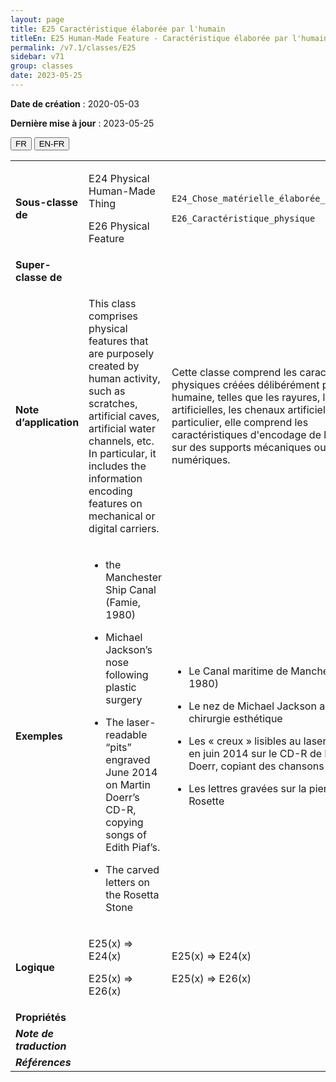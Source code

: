 ```yaml
---
layout: page
title: E25 Caractéristique élaborée par l'humain
titleEn: E25 Human-Made Feature - Caractéristique élaborée par l'humain
permalink: /v7.1/classes/E25
sidebar: v71
group: classes
date: 2023-05-25
---
```


**Date de création** : 2020-05-03

**Dernière mise à jour** : 2023-05-25

<div class="lang-buttons">
 <button id="fr" class="activate">FR</button>
 <button id="en-fr">EN-FR</button>
</div>

<table>
<tbody>
<tr>
<td><strong>Sous-classe de</strong></td>
<td class="en">
<p>E24 Physical Human-Made Thing</p>
<p>E26 Physical Feature</p>
</td>
<td>
<p><code class="language-plaintext highlighter-rouge">E24_Chose_matérielle_élaborée_par_l’humain</code></p>
<p><code class="language-plaintext highlighter-rouge">E26_Caractéristique_physique</code></p>
</td>
</tr>
<tr>
<td><strong>Super-classe de</strong></td>
<td class="en">
</td>
<td>
</td>
</tr>
<tr>
<td><strong>Note d’application</strong></td>
<td class="en">
<p>This class comprises physical features that are purposely created by human activity, such as scratches, artificial caves, artificial water channels, etc. In particular, it includes the information encoding features on mechanical or digital carriers.</p>
</td>
<td>
<p>Cette classe comprend les caractéristiques physiques créées délibérément par l'activité humaine, telles que les rayures, les grottes artificielles, les chenaux artificiels, etc. En particulier, elle comprend les caractéristiques d'encodage de l'information sur des supports mécaniques ou numériques.</p>
</td>
</tr>
<tr>
<td><strong>Exemples</strong></td>
<td class="en">
<ul>
<li><p>the Manchester Ship Canal (Famie, 1980)</p>
</li>
<li><p>Michael Jackson’s nose following plastic surgery</p>
</li>
<li><p>The laser-readable “pits” engraved June 2014 on Martin Doerr’s CD-R, copying songs of Edith Piaf’s. </p>
</li>
<li><p>The carved letters on the Rosetta Stone</p>
</li>
</ul>
</td>
<td>
<ul>
<li><p>Le Canal maritime de Manchester (Famie, 1980)</p>
</li>
<li><p>Le nez de Michael Jackson après la chirurgie esthétique</p>
</li>
<li><p>Les « creux » lisibles au laser et gravés en juin 2014 sur le CD-R de Martin Doerr, copiant des chansons d'Édith Piaf</p>
</li>
<li><p>Les lettres gravées sur la pierre de Rosette</p>
</li>
</ul>
</td>
</tr>
<tr>
<td><strong>Logique</strong></td>
<td class="en">
<p>E25(x) ⇒ E24(x)</p>
<p>E25(x) ⇒ E26(x)</p>
</td>
<td>
<p>E25(x) ⇒ E24(x)</p>
<p>E25(x) ⇒ E26(x)</p>
</td>
</tr>
<tr>
<td><strong>Propriétés</strong></td>
<td class="en">
</td>
<td>
</td>
</tr>
<tr>
<td><strong><em>Note de traduction</em></strong></td>
<td colspan="2">
</td>
</tr>
<tr>
<td><strong><em>Références</em></strong></td>
<td colspan="2">
</td>
</tr>
</tbody>
</table>
